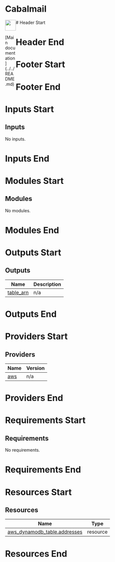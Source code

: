<!-- BEGIN_TF_DOCS -->
# Cabalmail
<div style="width: 35px; float:left"><img src="../../docs/logo.png" width="35" />
<p>[Main documentation](../../README.md)</p>
</div>
# Header Start

# Header End
# Footer Start

# Footer End
# Inputs Start
## Inputs

No inputs.
# Inputs End
# Modules Start
## Modules

No modules.
# Modules End
# Outputs Start
## Outputs

| Name | Description |
|------|-------------|
| <a name="output_table_arn"></a> [table\_arn](#output\_table\_arn) | n/a |
# Outputs End
# Providers Start
## Providers

| Name | Version |
|------|---------|
| <a name="provider_aws"></a> [aws](#provider\_aws) | n/a |
# Providers End
# Requirements Start
## Requirements

No requirements.
# Requirements End
# Resources Start
## Resources

| Name | Type |
|------|------|
| [aws_dynamodb_table.addresses](https://registry.terraform.io/providers/hashicorp/aws/latest/docs/resources/dynamodb_table) | resource |
# Resources End
<!-- END_TF_DOCS -->